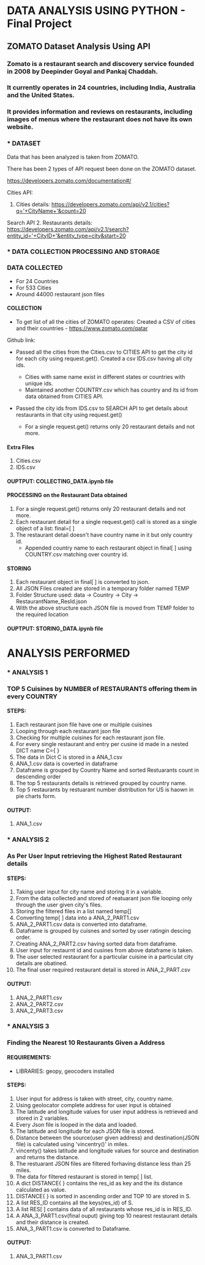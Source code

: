 
# DATA ANALYSIS USING PYTHON - Final Project

## ZOMATO Dataset Analysis Using API

### Zomato is a restaurant search and discovery service founded in 2008 by Deepinder Goyal and Pankaj Chaddah.
### It currently operates in 24 countries, including India, Australia and the United States.
### It provides information and reviews on restaurants, including images of menus where the restaurant does not have its own website.

### * DATASET

Data that has been analyzed is taken from ZOMATO.

There has been 2 types of API request been done on the ZOMATO dataset.

https://developers.zomato.com/documentation#/

Cities API:
1. Cities details: https://developers.zomato.com/api/v2.1/cities?q='+CityName+'&count=20

Search API
2. Restaurants details: https://developers.zomato.com/api/v2.1/search?entity_id='+CityID+'&entity_type=city&start=20


### * DATA COLLECTION PROCESSING AND STORAGE

### DATA COLLECTED

- For 24 Countries
- For 533 Cities
- Around 44000 restaurant json files

#### COLLECTION

-  To get list of all the cities of ZOMATO operates:
Created a CSV of cities and their countries - https://www.zomato.com/qatar

Github link:

-  Passed all the cities from the Cities.csv to CITIES API to get the city id for each city using request.get().
   Created a csv IDS.csv having all city ids.
   - Cities with same name exist in different states or countries with unique ids.
   - Maintained another COUNTRY.csv which has country and its id from data obtained from CITIES API.


-  Passed the city ids from IDS.csv to SEARCH API to get details about restaurants in that city using request.get()
   - For a single request.get() returns only 20 restaurant details and not more.

#### Extra Files

1. Cities.csv
2. IDS.csv

#### OUPTPUT:  COLLECTING_DATA.ipynb file

#### PROCESSING on the Restaurant Data obtained

1. For a single request.get() returns only 20 restaurant details and not more.
2. Each restaurant detail for a single request.get() call is stored as a single object of a list: final=[ ]
3. The restaurant detail doesn't have country name in it but only country id.
    - Appended country name to each restaurant object in final[ ] using COUNTRY.csv matching over country id.

#### STORING

1. Each restaurant object in final[ ] is converted to json.
2. All JSON Files created are stored in a temporary folder named TEMP
3. Folder Structure used:
data -> Country -> City -> RestaurantName_ResId.json
4. With the above structure each JSON file is moved from TEMP folder to the required location

#### OUPTPUT:  STORING_DATA.ipynb file

# ANALYSIS PERFORMED

### * ANALYSIS 1
### TOP 5 Cuisines by NUMBER of RESTAURANTS offering them in every COUNTRY 

#### STEPS:

1. Each restaurant json file have one or multiple cuisines
2. Looping through each restaurant json file
3. Checking for multiple cuisines for each restaurant json file.
4. For every single restaurant and entry per cusine id made in a nested DICT name C={ }
5. The data in Dict C is stored in a ANA_1.csv
6. ANA_1.csv data is coverted in dataframe
7. Dataframe is grouped by Country Name and sorted Restuarants count in descending order
8. The top 5 restaurants details is retrieved grouped by country name.
9. Top 5 restaurants by restuarant number distribution for US is haown in pie charts form.

#### OUTPUT:

1. ANA_1.csv

### * ANALYSIS 2
### As Per User Input retrieving the Highest Rated Restaurant details

#### STEPS:

1. Taking user input for city name and storing it in a variable.
2. From the data collected and stored of reatuarant json file looping only through the user given city's files.
3. Storing the filtered files in a list named temp[]
4. Converting temp[ ] data into a ANA_2_PART1.csv
5. ANA_2_PART1.csv data is converted into dataframe.
6. Dataframe is grouped by cuisnes and sorted by user ratingin descing order.
7. Creating ANA_2_PART2.csv having sorted data from dataframe.
8. User input for restaurnt id and cusines from above dataframe is taken.
9. The user selected restaurant for a particular cuisine in a particulat city details are obatined.
10. The final user required restaurant detail is stored in ANA_2_PART.csv

#### OUTPUT:

1. ANA_2_PART1.csv
2. ANA_2_PART2.csv
3. ANA_2_PART3.csv

### * ANALYSIS 3
###  Finding the Nearest 10 Restaurants Given a Address

#### REQUIREMENTS:

- LIBRARIES: geopy, geocoders installed

#### STEPS:

1. User input for address is taken with street, city, country name.
2. Using geolocator complete address for user input is obtained
3. The latitude and longitude values for user input address is retrieved and stored in 2 variables.
4. Every Json file is looped in the data and loaded.
5. The latitude and longitude for each JSON file is stored.
6. Distance between the source(user given address) and destination(JSON file) is calculated using 'vincentry()' in miles.
7. vincenty() takes latitude and longitude values for source and destination and returns the distance.
8. The restuarant JSON files are filtered forhaving distance less than 25 miles.
9. The data for filtered restaurant is stored in temp[ ] list.
10. A dict DISTANCE{ } contains the res_id as key and the its distance calculated as value. 
11. DISTANCE{ } is sorted in ascending order and  TOP 10 are stored in S.
12. A list RES_ID contains all the keys(res_id) of S.
13. A list RES[ ] contains data of all restaurants whose res_id is in RES_ID.
14. A ANA_3_PART1.csv(final ouput) giving top 10 nearest restaurant details and their distance is created.
15. ANA_3_PART1.csv is converted to Dataframe.

#### OUTPUT:

1. ANA_3_PART1.csv
